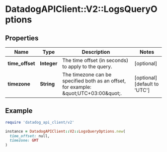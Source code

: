 # DatadogAPIClient::V2::LogsQueryOptions

## Properties

| Name | Type | Description | Notes |
| ---- | ---- | ----------- | ----- |
| **time_offset** | **Integer** | The time offset (in seconds) to apply to the query. | [optional] |
| **timezone** | **String** | The timezone can be specified both as an offset, for example: \&quot;UTC+03:00\&quot;. | [optional][default to &#39;UTC&#39;] |

## Example

```ruby
require 'datadog_api_client/v2'

instance = DatadogAPIClient::V2::LogsQueryOptions.new(
  time_offset: null,
  timezone: GMT
)
```

